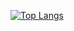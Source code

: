 [![Top Langs](https://github-readme-stats.vercel.app/api/top-langs/?username=conanyu&layout=compact&hide=html,css,javascript)](https://github.com/anuraghazra/github-readme-stats)
